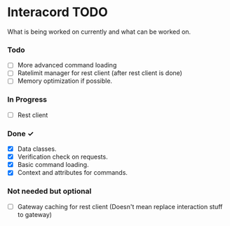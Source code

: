 # Interacord TODO

What is being worked on currently and what can be worked on.

### Todo

- [ ] More advanced command loading
- [ ] Ratelimit manager for rest client (after rest client is done)
- [ ] Memory optimization if possible.

### In Progress

- [ ] Rest client

### Done ✓

- [x] Data classes.
- [x] Verification check on requests.
- [x] Basic command loading.
- [x] Context and attributes for commands.

### Not needed but optional

- [ ] Gateway caching for rest client (Doesn't mean replace interaction stuff to gateway)